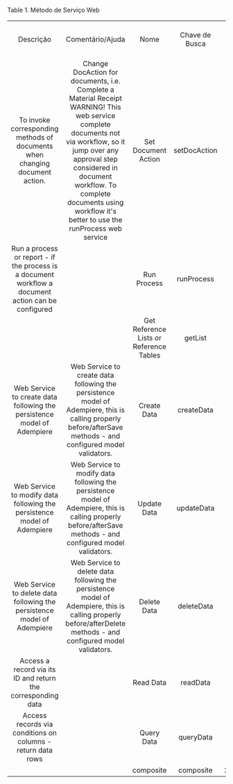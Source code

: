 <div id="d558957e1" class="table">

<div class="table-title">

Table 1. Método de Serviço
Web

</div>

<div class="table-contents">

|                                                                                                     |                                                                                                                                                                                                                                                                                        |                                         |                |             |                       |
| :-------------------------------------------------------------------------------------------------: | :------------------------------------------------------------------------------------------------------------------------------------------------------------------------------------------------------------------------------------------------------------------------------------: | :-------------------------------------: | :------------: | :---------: | :-------------------: |
|                                              Descrição                                              |                                                                                                                                    Comentário/Ajuda                                                                                                                                    |                  Nome                   | Chave de Busca | Serviço Web | Método de Serviço Web |
|             To invoke corresponding methods of documents when changing document action.             | Change DocAction for documents, i.e. Complete a Material Receipt WARNING\! This web service complete documents not via workflow, so it jump over any approval step considered in document workflow. To complete documents using workflow it's better to use the runProcess web service |           Set Document Action           |  setDocAction  |    50001    |         50021         |
| Run a process or report - if the process is a document workflow a document action can be configured |                                                                                                                                                                                                                                                                                        |               Run Process               |   runProcess   |    50001    |         50022         |
|                                                                                                     |                                                                                                                                                                                                                                                                                        | Get Reference Lists or Reference Tables |    getList     |    50001    |         50023         |
|               Web Service to create data following the persistence model of Adempiere               |                                                             Web Service to create data following the persistence model of Adempiere, this is calling properly before/afterSave methods - and configured model validators.                                                              |               Create Data               |   createData   |    50001    |         50024         |
|               Web Service to modify data following the persistence model of Adempiere               |                                                             Web Service to modify data following the persistence model of Adempiere, this is calling properly before/afterSave methods - and configured model validators.                                                              |               Update Data               |   updateData   |    50001    |         50025         |
|               Web Service to delete data following the persistence model of Adempiere               |                                                            Web Service to delete data following the persistence model of Adempiere, this is calling properly before/afterDelete methods - and configured model validators.                                                             |               Delete Data               |   deleteData   |    50001    |         50026         |
|                    Access a record via its ID and return the corresponding data                     |                                                                                                                                                                                                                                                                                        |                Read Data                |    readData    |    50001    |         50027         |
|                     Access records via conditions on columns - return data rows                     |                                                                                                                                                                                                                                                                                        |               Query Data                |   queryData    |    50001    |         50028         |
|                                                                                                     |                                                                                                                                                                                                                                                                                        |                composite                |   composite    |   200001    |        200001         |

</div>

</div>
